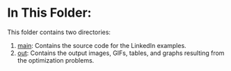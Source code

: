 # In This Folder:
This folder contains two directories:
1. [main](https://github.com/SergioOyaga/LinkedInOptimizationExamples/tree/master/src/main): Contains the source code for the LinkedIn examples.
2. [out](https://github.com/SergioOyaga/LinkedInOptimizationExamples/tree/master/src/out): Contains the output images, GIFs, tables, and graphs resulting from the optimization problems.


   